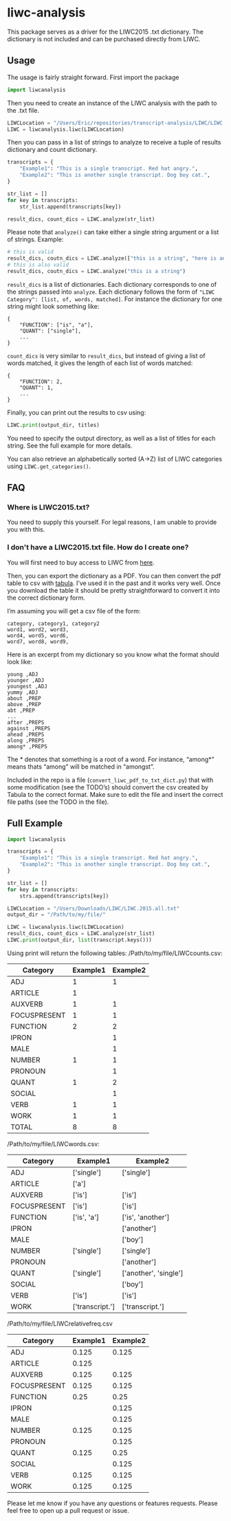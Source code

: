 # liwc-analysis
This package serves as a driver for the LIWC2015 .txt dictionary. The dictionary is not included and can be purchased directly from LIWC.

## Usage
The usage is fairly straight forward. First import the package
```python
import liwcanalysis
```

Then you need to create an instance of the LIWC analysis with the path to the .txt file.
```python
LIWCLocation = "/Users/Eric/repositories/transcript-analysis/LIWC/LIWC.2015.all.txt"
LIWC = liwcanalysis.liwc(LIWCLocation)
```

Then you can pass in a list of strings to analyze to receive a tuple of results dictionary and count dictionary.
```python
transcripts = {
    "Example1": "This is a single transcript. Red hat angry.",
    "Example2": "This is another single transcript. Dog boy cat.",
}

str_list = []
for key in transcripts:
    str_list.append(transcripts[key])

result_dics, count_dics = LIWC.analyze(str_list)
```

Please note that `analyze()` can take either a single string argument or a list of strings. Example:
```python
# this is valid
result_dics, coutn_dics = LIWC.analyze(["this is a string", "here is another", "one more"])
# this is also valid
result_dics, coutn_dics = LIWC.analyze("this is a string")
```

`result_dics` is a list of dictionaries. Each dictionary corresponds to one of the strings passed into `analyze`. Each dictionary follows the form of `"LIWC Category": [list, of, words, matched]`. For instance the dictionary for one string might look something like:
```
{
    "FUNCTION": ["is", "a"],
    "QUANT": ["single"],
    ...
}
```

`count_dics` is very similar to `result_dics`, but instead of giving a list of words matched, it gives the length of each list of words matched:
```
{
    "FUNCTION": 2,
    "QUANT": 1,
    ...
}
```

Finally, you can print out the results to csv using:
```python
LIWC.print(output_dir, titles)
```
You need to specify the output directory, as well as a list of titles for each string. See the full example for more details.

You can also retrieve an alphabetically sorted (A->Z) list of LIWC categories using `LIWC.get_categories()`.

## FAQ
### Where is LIWC2015.txt?
You need to supply this yourself. For legal reasons, I am unable to provide you with this.

### I don't have a LIWC2015.txt file. How do I create one?
You will first need to buy access to LIWC from [here](https://liwc.wpengine.com/).

Then, you can export the dictionary as a PDF. You can then convert the pdf table to csv with [tabula](https://tabula.technology/). I’ve used it in the past and it works very well. Once you download the table it should be pretty straightforward to convert it into the correct dictionary form.

I’m assuming you will get a csv file of the form:

```
category, category1, category2
word1, word2, word3,
word4, word5, word6,
word7, word8, word9,
```

Here is an excerpt from my dictionary so you know what the format should look like:
```
young ,ADJ
younger ,ADJ
youngest ,ADJ
yummy ,ADJ
about ,PREP
above ,PREP
abt ,PREP
...
after ,PREPS
against ,PREPS
ahead ,PREPS
along ,PREPS
among* ,PREPS
```

The * denotes that something is a root of a word. For instance, “among*" means thats “among" will be matched in “amongst”.

Included in the repo is a file (`convert_liwc_pdf_to_txt_dict.py`) that with some modification (see the TODO’s) should convert the csv created by Tabula to the correct format. Make sure to edit the file and insert the correct file paths (see the TODO in the file).   

## Full Example
```python
import liwcanalysis

transcripts = {
    "Example1": "This is a single transcript. Red hat angry.",
    "Example2": "This is another single transcript. Dog boy cat.",
}

str_list = []
for key in transcripts:
    strs.append(transcripts[key])

LIWCLocation = "/Users/Downloads/LIWC/LIWC.2015.all.txt"
output_dir = "/Path/to/my/file/"

LIWC = liwcanalysis.liwc(LIWCLocation)
result_dics, count_dics = LIWC.analyze(str_list)
LIWC.print(output_dir, list(transcript.keys()))
```
Using print will return the following tables:
/Path/to/my/file/LIWCcounts.csv:

| Category      | Example1 | Example2 |
|---------------|----------|----------|
| ADJ           | 1        | 1        |
| ARTICLE       | 1        |          |
| AUXVERB       | 1        | 1        |
| FOCUSPRESENT  | 1        | 1        |
| FUNCTION      | 2        | 2        |
| IPRON         |          | 1        |
| MALE          |          | 1        |
| NUMBER        | 1        | 1        |
| PRONOUN       |          | 1        |
| QUANT         | 1        | 2        |
| SOCIAL        |          | 1        |
| VERB          | 1        | 1        |
| WORK          | 1        | 1        |
| TOTAL         | 8        | 8        |

/Path/to/my/file/LIWCwords.csv:

| Category      | Example1        | Example2              |
|---------------|-----------------|-----------------------|
| ADJ           | ['single']      | ['single']            |
| ARTICLE       | ['a']           |                       |
| AUXVERB       | ['is']          | ['is']                |
| FOCUSPRESENT  | ['is']          | ['is']                |
| FUNCTION      | ['is', 'a']     | ['is', 'another']     |
| IPRON         |                 | ['another']           |
| MALE          |                 | ['boy']               |
| NUMBER        | ['single']      | ['single']            |
| PRONOUN       |                 | ['another']           |
| QUANT         | ['single']      | ['another', 'single'] |
| SOCIAL        |                 | ['boy']               |
| VERB          | ['is']          | ['is']                |
| WORK          | ['transcript.'] | ['transcript.']       |

/Path/to/my/file/LIWCrelativefreq.csv

| Category      | Example1 | Example2 |
|---------------|----------|----------|
| ADJ           | 0.125    | 0.125    |
| ARTICLE       | 0.125    |          |
| AUXVERB       | 0.125    | 0.125    |
| FOCUSPRESENT  | 0.125    | 0.125    |
| FUNCTION      | 0.25     | 0.25     |
| IPRON         |          | 0.125    |
| MALE          |          | 0.125    |
| NUMBER        | 0.125    | 0.125    |
| PRONOUN       |          | 0.125    |
| QUANT         | 0.125    | 0.25     |
| SOCIAL        |          | 0.125    |
| VERB          | 0.125    | 0.125    |
| WORK          | 0.125    | 0.125    |

Please let me know if you have any questions or features requests. Please feel free to open up a pull request or issue.
